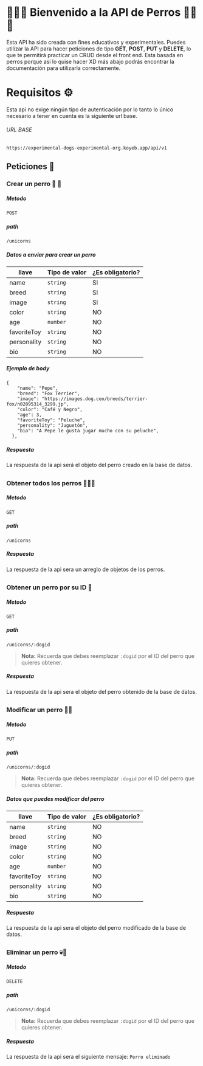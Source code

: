 # 🐶🐶🐶 Bienvenido a la  API de Perros 🐶🐶🐶

Esta API ha sido creada con fines educativos y experimentales. Puedes utilizar la API para hacer peticiones de tipo **GET**, **POST**, **PUT** y **DELETE**, lo que te permitirá practicar un CRUD desde el front end. Esta basada en perros porque así lo quise hacer XD más abajo podrás encontrar la documentación para utilizarla correctamente.

# Requisitos ⚙️

Esta api no exige ningún tipo de autenticación por lo tanto lo único necesario a tener en cuenta es la siguiente url base.

###### URL BASE
`https://experimental-dogs-experimental-org.koyeb.app/api/v1`


## Peticiones 📖


### Crear un perro 💾 🐶

##### Metodo 
`POST`
##### path 
`/unicorns`

##### Datos a enviar para crear un perro
|    llave       |Tipo de valor                  |¿Es obligatorio?             |
|----------------|-------------------------------|-----------------------------|
|name            |`string`                       |SI                           |
|breed           |`string`                       |SI                           |
|image           |`string`                       |SI                           |
|color           |`string`                       |NO                           |
|age             |`number`                       |NO                           |
|favoriteToy     |`string`                       |NO                           |
|personality     |`string`                       |NO                           |
|bio             |`string`                       |NO                           |

##### Ejemplo de body 
```
{
    "name": "Pepe",
    "breed": "Fox Terrier",
    "image": "https://images.dog.ceo/breeds/terrier-fox/n02095314_3299.jp",
    "color": "Café y Negro",
    "age": 3,
    "favoriteToy": "Peluche",
    "personality": "Juguetón",
    "bio": "A Pepe le gusta jugar mucho con su peluche",
  },
```

##### Respuesta
La respuesta de la api será el objeto del perro creado en la base de datos.
##
### Obtener todos los perros 🐶🐶🐶

##### Metodo 
`GET`
##### path 
`/unicorns`
##### Respuesta
La respuesta de la api sera un arreglo de objetos de los perros.
##
### Obtener un perro por su ID 🐶

##### Metodo 
`GET`
##### path 
`/unicorns/:dogid`

> **Nota:** Recuerda que debes reemplazar `:dogid` por el ID del perro que quieres obtener.
##### Respuesta
La respuesta de la api sera el objeto del perro obtenido de la base de datos.
##
### Modificar un perro 🔨🐶

##### Metodo 
`PUT`
##### path 
`/unicorns/:dogid`

> **Nota:** Recuerda que debes reemplazar `:dogid` por el ID del perro que quieres obtener.
##### Datos que puedes modificar del perro
|    llave       |Tipo de valor                  |¿Es obligatorio?             |
|----------------|-------------------------------|-----------------------------|
|name            |`string`                       |NO                           |
|breed           |`string`                       |NO                           |
|image           |`string`                       |NO                           |
|color           |`string`                       |NO                           |
|age             |`number`                       |NO                           |
|favoriteToy     |`string`                       |NO                           |
|personality     |`string`                       |NO                           |
|bio             |`string`                       |NO                           |

##### Respuesta
La respuesta de la api sera el objeto del perro modificado de la base de datos.
##
### Eliminar un perro 💀🐶

##### Metodo 
`DELETE`
##### path 
`/unicorns/:dogid`

> **Nota:** Recuerda que debes reemplazar `:dogid` por el ID del perro que quieres obtener.
##### Respuesta
La respuesta de la api sera el siguiente mensaje:
``Perro eliminado``
